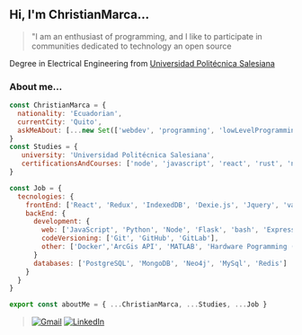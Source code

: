 ## Hi, I'm ChristianMarca...
> "I am an enthusiast of programming, and I like to participate in communities dedicated to technology an open source

Degree in Electrical Engineering from <a href="https://www.ups.edu.ec/">Universidad Politécnica Salesiana</a>

### About me...  

```js
const ChristianMarca = {
  nationality: 'Ecuadorian',
  currentCity: 'Quito',
  askMeAbout: [...new Set(['webdev', 'programming', 'lowLevelProgramming', 'music', 'fullStackDevelopment'])]
}
const Studies = {
   university: 'Universidad Politécnica Salesiana',
   certificationsAndCourses: ['node', 'javascript', 'react', 'rust', 'neo4j', 'postgres', 'redis']
}

const Job = {
  tecnologies: {
    frontEnd: ['React', 'Redux', 'IndexedDB', 'Dexie.js', 'Jquery', 'vanilla JS', 'HTML5', 'CSS3', 'Material-UI', 'leaflet.js']
    backEnd: {
      development: {
        web: ['JavaScript', 'Python', 'Node', 'Flask', 'bash', 'Express.js', 'GraphQL', 'REST', 'Cypress', 'Cypher'],
        codeVersioning: ['Git', 'GitHub', 'GitLab'],
        other: ['Docker','ArcGis API', 'MATLAB', 'Hardware Pogramming (C and Assembler)']
      } 
      databases: ['PostgreSQL', 'MongoDB', 'Neo4j', 'MySql', 'Redis']
    }
  }
}

export const aboutMe = { ...ChristianMarca, ...Studies, ...Job }
```

> <a href="mailto:cmarcag@gmail.com"><img src="https://img.shields.io/badge/-Gmail-c14438?style=flat-square&logo=Gmail&logoColor=white&link=mailto:souvikghosh199831@gmail.com" alt="Gmail"></a>
> <a href="https://www.linkedin.com/in/christianmarcag/?originalSubdomain=in"><img src="https://img.shields.io/badge/LinkedIn-%230077B5.svg?&style=flat-square&logo=linkedin&logoColor=white" alt="LinkedIn"></a>
